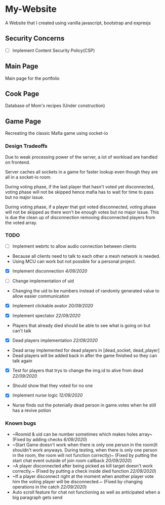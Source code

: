 # My-Website
A Website that I created using vanilla javascript, bootstrap and expresjs

## **Security Concerns**
- [ ] Implement Content Security Policy(CSP)

## **Main Page**
Main page for the portfolio

## **Cook Page**
Database of Mom's recipes (Under construction)

## **Game Page**
Recreating the classic Mafia game using socket-io 

### Design Tradeoffs
Due to weak processing power of the server, a lot of workload are handled on frontend. 

Server caches all sockets in a game for faster lookup even though they are all in a socket-io room.  

During voting phase, if the last player that hasn't voted yet disconnected, voting phase will not be skipped hence mafia has to wait for time to pass but no major issue.

During voting phase, if a player that got voted disconnected, voting phase will not be skipped as there won't be enough votes but no major issue. This is due the clean up of disconnection removing disconnected players from the voted array.

### TODO
- [ ] Implement webrtc to allow audio connection between clients
- Because all clients need to talk to each other a mesh network is needed.
- Using MCU can work but not possible for a personal project.

- [x] Implement disconnection *4/09/2020*

- [ ] Change implementation of uid 
- Changing the uid to be numbers instead of randomly generated value to allow easier communication

- [x] Implement clickable avator *20/09/2020*

- [x] Implement spectator *22/09/2020*
- Players that already died should be able to see what is going on but can't talk 

- [x] Dead players implementation *22/09/2020*
- Dead array implemented for dead players in [dead_socket, dead_player] 
- Dead players will be added back in after the game finished so they can talk again 

- [x] Test for players that trys to change the img.id to alive from dead *22/09/2020*
- Should show that they voted for no one 

- [x] Implement nurse logic *12/09/2020*
- Nurse finds out the potenially dead person in game.votes when he still has a revive potion

### Known bugs
- ~Roomid & uid can be number sometimes which makes holes array~ (Fixed by adding checks *6/09/2020*)
- ~Start Game doesn't work when there is only one person in the room(It shouldn't work anyways. During testing, when there is only one person in the room, the room will not function correctly)~ (Fixed by putting the start chat event outside of join room callback *20/09/2020*)
- ~A player disconnected after being picked as kill target doesn't work correctly.~ (Fixed by putting a check inside died function *22/09/2020*)
- ~If a player disconnect right at the moment when another player vote him the voting player will be disconnected.~ (Fixed by changing operations in the catch *22/09/2020*)
- Auto scroll feature for chat not functioning as well as anticipated when a big paragraph gets send